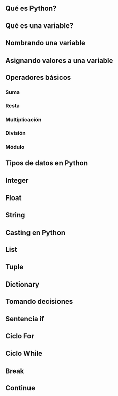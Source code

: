 ## Qué es Python?

## Qué es una variable?

## Nombrando una variable

## Asignando valores a una variable

## Operadores básicos

### Suma

### Resta

### Multiplicación

### División

### Módulo

## Tipos de datos en Python

## Integer

## Float

## String

## Casting en Python

## List

## Tuple

## Dictionary

## Tomando decisiones

## Sentencia if

## Ciclo For

## Ciclo While

## Break

## Continue
